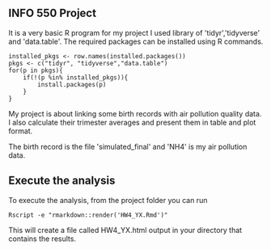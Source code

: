## INFO 550 Project 

It is a very basic R program for my project
I used library of 'tidyr','tidyverse' and 'data.table'. The required packages can be installed using R commands.


```{r}
installed_pkgs <- row.names(installed.packages())
pkgs <- c("tidyr", "tidyverse","data.table")
for(p in pkgs){
	if(!(p %in% installed_pkgs)){
		install.packages(p)
	}
}

```

My project is about linking some birth records with air pollution quality data. I also calculate their trimester averages and present them in table and plot format.

The birth record is the file 'simulated_final' and 'NH4' is my air pollution data.

## Execute the analysis

To execute the analysis, from the project folder you can run 

```{r}
Rscript -e "rmarkdown::render('HW4_YX.Rmd')"

```
This will create a file called HW4_YX.html output in your directory that contains the results.